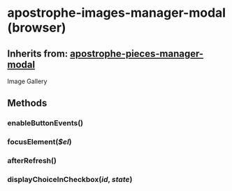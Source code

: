 # apostrophe-images-manager-modal (browser)
## Inherits from: [apostrophe-pieces-manager-modal](../apostrophe-pieces/browser-apostrophe-pieces-manager-modal.md)
Image Gallery


## Methods
### enableButtonEvents()

### focusElement(*$el*)

### afterRefresh()

### displayChoiceInCheckbox(*id*, *state*)

